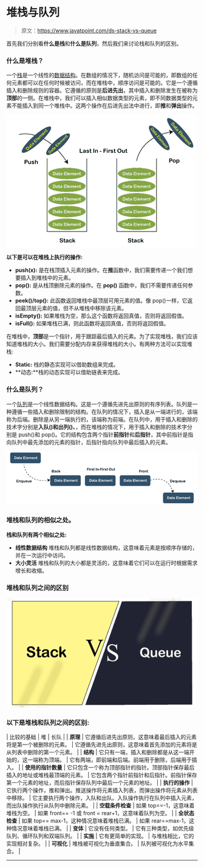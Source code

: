# 堆栈与队列

> 原文：<https://www.javatpoint.com/ds-stack-vs-queue>

首先我们分别看**什么是栈**和**什么是队列**，然后我们来讨论栈和队列的区别。

### 什么是堆栈？

一个[栈](https://www.javatpoint.com/data-structure-stack)是一个线性的[数据结构](https://www.javatpoint.com/data-structure-tutorial)。在数组的情况下，随机访问是可能的，即数组的任何元素都可以在任何时候被访问，而在堆栈中，顺序访问是可能的。它是一个遵循插入和删除规则的容器。它遵循的原则是**后进先出**，其中插入和删除发生在被称为**顶部**的一侧。在堆栈中，我们可以插入相似数据类型的元素，即不同数据类型的元素不能插入到同一个堆栈中。这两个操作在后进先出法中进行，即**推**和**弹出**操作。

![Stack vs. Queue](img/4ec496184f1c205c4e8dd7869117cf5d.png)

**以下是可以在堆栈上执行的操作:**

*   **push(x):** 是在栈顶插入元素的操作。在**推**函数中，我们需要传递一个我们想要插入到堆栈中的元素。
*   **pop():** 是从栈顶删除元素的操作。在 **pop()** 函数中，我们不需要传递任何参数。
*   **peek()/top():** 此函数返回堆栈中最顶层可用元素的值。像 pop()一样，它返回最顶层元素的值，但不从堆栈中移除该元素。
*   **isEmpty():** 如果堆栈为空，那么这个函数将返回真值，否则将返回假值。
*   **isFull():** 如果堆栈已满，则此函数将返回真值，否则将返回假值。

在堆栈中，**顶部**是一个指针，用于跟踪最后插入的元素。为了实现堆栈，我们应该知道堆栈的大小。我们需要分配内存来获得堆栈的大小。有两种方法可以实现堆栈:

*   **Static:** 栈的静态实现可以借助数组来完成。
*   **动态:**栈的动态实现可以借助链表来完成。

### 什么是队列？

一个[队列](https://www.javatpoint.com/data-structure-queue)是一个线性数据结构。这是一个遵循先进先出原则的有序列表。队列是一种遵循一些插入和删除限制的结构。在队列的情况下，插入是从一端进行的，该端称为后端。删除是从另一端执行的，该端称为前端。在队列中，用于插入和删除的技术字分别是**入队()**和**出列()、**，而在堆栈的情况下，用于插入和删除的技术字分别是 push()和 pop()。它的结构包含两个指针**前指针**和**后指针**，其中前指针是指向队列中最先添加的元素的指针，后指针指向队列中最后插入的元素。

![Stack vs. Queue](img/198e1e98594790ac7bdfff58c513cf80.png)

### 堆栈和队列的相似之处。

**栈和队列有两个相似之处:**

*   **线性数据结构**
    堆栈和队列都是线性数据结构，这意味着元素是按顺序存储的，并在一次运行中访问。
*   **大小灵活**
    堆栈和队列的大小都是灵活的，这意味着它们可以在运行时根据需求增长和收缩。

### 堆栈和队列之间的区别

![Stack vs. Queue](img/7b9fd7868f0e589f06f2e8163f6b39c0.png)

### 以下是堆栈和队列之间的区别:

| 比较的基础 | 堆 | 长队 |
| **原理** | 它遵循后进先出原则，这意味着最后插入的元素将是第一个被删除的元素。 | 它遵循先进先出原则，这意味着首先添加的元素将是从列表中删除的第一个元素。 |
| **结构** | 它只有一端，插入和删除都是从这一端开始的，这一端称为顶端。 | 它有两端，即前端和后端。前端用于删除，后端用于插入。 |
| **使用的指针数量** | 它只包含一个称为顶部指针的指针。顶部指针保存最后插入的地址或堆栈最顶端的元素。 | 它包含两个指针前指针和后指针。前指针保存第一个元素的地址，而后指针保存队列中最后一个元素的地址。 |
| **执行的操作** | 它执行两个操作，推和弹出。推送操作将元素插入列表，而弹出操作将元素从列表中移除。 | 它主要执行两个操作，入队和出队。入队操作执行在队列中插入元素，而出队操作执行从队列中删除元素。 |
| **空载条件检查** | 如果 top==-1，这意味着堆栈为空。 | 如果 front== -1 或 front = rear+1，这意味着队列为空。 |
| **全状态检查** | 如果 top== max-1，这种情况意味着堆栈已满。 | 如果 rear==max-1，这种情况意味着堆栈已满。 |
| **变体** | 它没有任何类型。 | 它有三种类型，如优先级队列、循环队列和双端队列。 |
| **实施** | 它有更简单的实现。 | 与堆栈相比，它的实现相对复杂。 |
| **可视化** | 堆栈被可视化为垂直集合。 | 队列被可视化为水平集合。 |

* * *